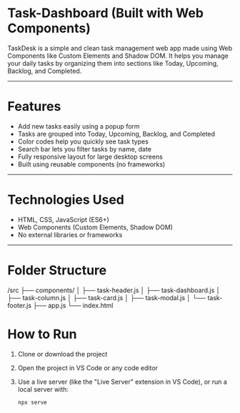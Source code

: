 # Task-Dashboard (Built with Web Components)

TaskDesk is a simple and clean task management web app made using Web Components like Custom Elements and Shadow DOM. It helps you manage your daily tasks by organizing them into sections like Today, Upcoming, Backlog, and Completed.

---

#  Features

- Add new tasks easily using a popup form
- Tasks are grouped into Today, Upcoming, Backlog, and Completed
- Color codes help you quickly see task types
- Search bar lets you filter tasks by name, date
- Fully responsive layout for large desktop screens
- Built using reusable components (no frameworks)

---

# Technologies Used

- HTML, CSS, JavaScript (ES6+)
- Web Components (Custom Elements, Shadow DOM)
- No external libraries or frameworks

---

# Folder Structure
/src
├── components/
│ ├── task-header.js
│ ├── task-dashboard.js
│ ├── task-column.js
│ ├── task-card.js
│ ├── task-modal.js
│ └── task-footer.js
├── app.js
└── index.html

# How to Run

1. Clone or download the project

2. Open the project in VS Code or any code editor

3. Use a live server (like the "Live Server" extension in VS Code), or run a local server with:
   ```bash
   npx serve

